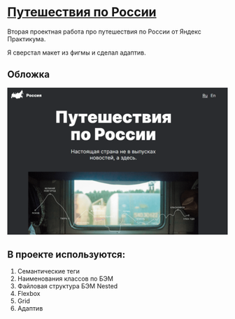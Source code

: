 # [Путешествия по России](https://dmitriyledovskih.github.io/russian-travel/)

Вторая проектная работа про путешествия по России от Яндекс Практикума.

Я сверстал макет из фигмы и сделал адаптив.

## Обложка

![Обложка](./images/main-cover.png)

## В проекте используются:

1. Семантические теги
2. Наименования классов по БЭМ
3. Файловая структура БЭМ Nested
4. Flexbox
5. Grid
6. Адаптив
